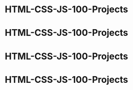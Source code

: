 # HTML-CSS-JS-100-Projects
# HTML-CSS-JS-100-Projects
# HTML-CSS-JS-100-Projects
# HTML-CSS-JS-100-Projects
